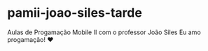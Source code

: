 # pamii-joao-siles-tarde
Aulas de Progamação Mobile II com o professor João Siles 
Eu amo progamação! ❤️